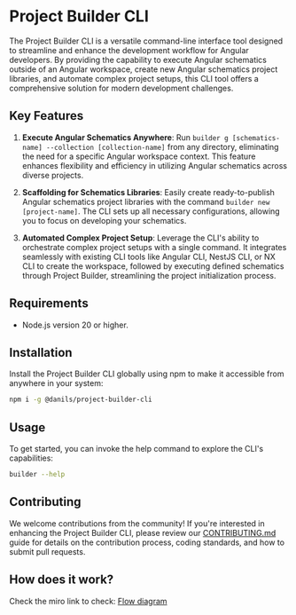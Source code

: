 # Project Builder CLI

The Project Builder CLI is a versatile command-line interface tool designed to streamline and enhance the development workflow for Angular developers. By providing the capability to execute Angular schematics outside of an Angular workspace, create new Angular schematics project libraries, and automate complex project setups, this CLI tool offers a comprehensive solution for modern development challenges.

## Key Features

1. **Execute Angular Schematics Anywhere**: Run `builder g [schematics-name] --collection [collection-name]` from any directory, eliminating the need for a specific Angular workspace context. This feature enhances flexibility and efficiency in utilizing Angular schematics across diverse projects.

2. **Scaffolding for Schematics Libraries**: Easily create ready-to-publish Angular schematics project libraries with the command `builder new [project-name]`. The CLI sets up all necessary configurations, allowing you to focus on developing your schematics.

3. **Automated Complex Project Setup**: Leverage the CLI's ability to orchestrate complex project setups with a single command. It integrates seamlessly with existing CLI tools like Angular CLI, NestJS CLI, or NX CLI to create the workspace, followed by executing defined schematics through Project Builder, streamlining the project initialization process.

## Requirements

- Node.js version 20 or higher.

## Installation

Install the Project Builder CLI globally using npm to make it accessible from anywhere in your system:

```sh
npm i -g @danils/project-builder-cli
```

## Usage

To get started, you can invoke the help command to explore the CLI's capabilities:

```sh
builder --help
```

## Contributing

We welcome contributions from the community! If you're interested in enhancing the Project Builder CLI, please review our [CONTRIBUTING.md](./CONTRIBUTING.md) guide for details on the contribution process, coding standards, and how to submit pull requests.

## How does it work?

Check the miro link to check:
[Flow diagram](https://miro.com/welcomeonboard/ZkZicUdSYlp2TlhuRG1FRDhkY1FJZnF2VGJ2dTlPSkFsY1Z1WU1NWWVYUk05MmVUUTFPQWZVTjNMWTJ0bTBObHwzNDU4NzY0NTY2NTc1MDcwODI0fDI=?share_link_id=741166420035)
